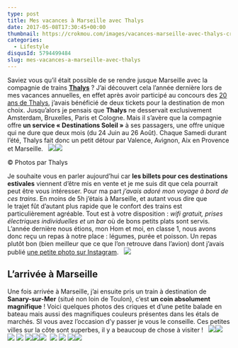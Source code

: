 ```yaml
---
type: post
title: Mes vacances à Marseille avec Thalys
date: 2017-05-08T17:30:45+00:00
thumbnail: https://crokmou.com/images/vacances-marseille-avec-thalys-crokmou-blog-cuisine-voyage-1.jpg
categories:
  - Lifestyle
disqusId: 5794499484
slug: mes-vacances-a-marseille-avec-thalys
---
```


Saviez vous qu’il était possible de se rendre jusque Marseille avec la compagnie de trains [**Thalys**](http://www.thalys.com) ? J’ai découvert cela l’année dernière lors de mes vacances annuelles, en effet après avoir participé au concours des [20 ans de Thalys](http://www.crokmou.com/2016/06/thalys-fete-20-ans-cake-contest), j’avais bénéficié de deux tickets pour la destination de mon choix. Jusqu’alors je pensais que **Thalys** ne desservait exclusivement Amsterdam, Bruxelles, Paris et Cologne. Mais il s’avère que la compagnie offre **un service « Destinations Soleil »** à ses passagers, une offre unique qui ne dure que deux mois (du 24 Juin au 26 Août). Chaque Samedi durant l’été, Thalys fait donc un petit détour par Valence, Avignon, Aix en Provence et Marseille.   ![](http://www.crokmou.com/wp-content/uploads/2017/05/DEST_SOLEIL_5-copie-e1494154390528.jpg)![](http://www.crokmou.com/wp-content/uploads/2017/05/Thalys_Cartes-re__seau_BEFR_Avec-destinations-saisonnie__res_sans-Londres.jpg)

© Photos par Thalys

Je souhaite vous en parler aujourd’hui car **les billets pour ces destinations estivales** viennent d’être mis en vente et je me suis dit que cela pourrait peut être vous intéresser. Pour ma part _j’avais adoré mon voyage à bord de ces trains_. En moins de 5h j’étais à Marseille, et autant vous dire que le trajet fût d’autant plus rapide que le confort des trains est particulièrement agréable. Tout est à votre disposition : _wifi gratuit, prises électriques individuelles et un bar_ où de bons petits plats sont servis. L’année dernière nous étions, mon Hom et moi, en classe 1, nous avons donc reçu un repas à notre place : légumes, purée et poisson. Un repas plutôt bon (bien meilleur que ce que l’on retrouve dans l’avion) dont j’avais publié [une petite photo sur Instagram](https://www.instagram.com/p/BJnrThIDVdE/).   ![](https://crokmou.com/images/Maps-voyage-bruxelles-marseille-thalys-1_uru1sh.jpg)

## L’arrivée à Marseille

Une fois arrivée à Marseille, j’ai ensuite pris un train à destination de **Sanary-sur-Mer** (situé non loin de Toulon), c’est **un coin absolument magnifique** ! Voici quelques photos des criques et d’une petite balade en bateau mais aussi des magnifiques couleurs présentes dans les étals de marchés. SI vous avez l’occasion d’y passer je vous le conseille. Ces petites villes sur la côte sont superbes, il y a beaucoup de chose à visiter !   ![](https://crokmou.com/images/vacances-marseille-avec-thalys-crokmou-blog-cuisine-voyage-1-1_yryqj8.jpg)![](https://crokmou.com/images/vacances-marseille-avec-thalys-crokmou-blog-cuisine-voyage-1-3_opwsz6.jpg) ![](http://www.crokmou.com/wp-content/uploads/2017/05/13658893_1069324246456544_809183012_n.jpg) ![](http://www.crokmou.com/wp-content/uploads/2017/05/13671090_1774732419466672_1383113031_n.jpg) ![](http://www.crokmou.com/wp-content/uploads/2017/05/13671700_1625441181081222_648989195_n.jpg)![](http://www.crokmou.com/wp-content/uploads/2017/05/13725779_989194097846144_750773576_n.jpg)![](http://www.crokmou.com/wp-content/uploads/2017/05/14052698_112908212495092_2119268606_n.jpg)  ![](http://www.crokmou.com/wp-content/uploads/2017/05/13774364_228765574185170_428762144_n.jpg) ![](http://www.crokmou.com/wp-content/uploads/2017/05/14073348_515799925286189_793309907_n.jpg) ![](http://www.crokmou.com/wp-content/uploads/2017/05/14099873_668141526673243_539871220_n.jpg)![](https://crokmou.com/images/vacances-marseille-avec-thalys-crokmou-blog-cuisine-voyage-1-2_xvya8s.jpg)
